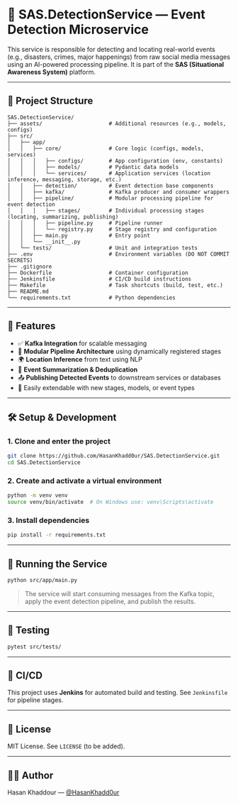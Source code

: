 # 🧠 SAS.DetectionService — Event Detection Microservice

This service is responsible for detecting and locating real-world events (e.g., disasters, crimes, major happenings) from raw social media messages using an AI-powered processing pipeline. It is part of the **SAS (Situational Awareness System)** platform.

---

## 📁 Project Structure

```
SAS.DetectionService/
├── assets/                     # Additional resources (e.g., models, configs)
├── src/
│   ├── app/
│   │   ├── core/               # Core logic (configs, models, services)
│   │   │   ├── configs/        # App configuration (env, constants)
│   │   │   ├── models/         # Pydantic data models
│   │   │   └── services/       # Application services (location inference, messaging, storage, etc.)
│   │   ├── detection/          # Event detection base components
│   │   ├── kafka/              # Kafka producer and consumer wrappers
│   │   ├── pipeline/           # Modular processing pipeline for event detection
│   │   │   ├── stages/         # Individual processing stages (locating, summarizing, publishing)
│   │   │   ├── pipeline.py     # Pipeline runner
│   │   │   └── registry.py     # Stage registry and configuration
│   │   ├── main.py             # Entry point
│   │   └── __init__.py
│   └── tests/                  # Unit and integration tests
├── .env                        # Environment variables (DO NOT COMMIT SECRETS)
├── .gitignore
├── Dockerfile                  # Container configuration
├── Jenkinsfile                 # CI/CD build instructions
├── Makefile                    # Task shortcuts (build, test, etc.)
├── README.md
└── requirements.txt            # Python dependencies
```

---

## 🚀 Features

* ✅ **Kafka Integration** for scalable messaging
* 🧩 **Modular Pipeline Architecture** using dynamically registered stages
* 🌍 **Location Inference** from text using NLP
* 🧵 **Event Summarization & Deduplication**
* 📤 **Publishing Detected Events** to downstream services or databases
* 🔧 Easily extendable with new stages, models, or event types

---

## 🛠️ Setup & Development

### 1. Clone and enter the project

```bash
git clone https://github.com/HasanKhadd0ur/SAS.DetectionService.git
cd SAS.DetectionService
```

### 2. Create and activate a virtual environment

```bash
python -m venv venv
source venv/bin/activate  # On Windows use: venv\Scripts\activate
```

### 3. Install dependencies

```bash
pip install -r requirements.txt
```
---

## 🧪 Running the Service

```bash
python src/app/main.py
```

> The service will start consuming messages from the Kafka topic, apply the event detection pipeline, and publish the results.

---

## 🧪 Testing

```bash
pytest src/tests/
```

---

## 🤖 CI/CD

This project uses **Jenkins** for automated build and testing. See `Jenkinsfile` for pipeline stages.

---

## 📄 License

MIT License. See `LICENSE` (to be added).

---

## 👨‍💻 Author

Hasan Khaddour — [@HasanKhadd0ur](https://github.com/HasanKhadd0ur)
